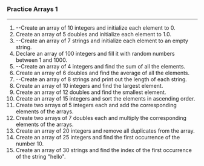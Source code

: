 ### Practice Arrays 1

--------------------------------------

1. --Create an array of 10 integers and initialize each element to 0.
2. Create an array of 5 doubles and initialize each element to 1.0.
3. --Create an array of 7 strings and initialize each element to an empty string.
4. Declare an array of 100 integers and fill it with random numbers between 1 and 1000.
5. --Create an array of 4 integers and find the sum of all the elements.
6. Create an array of 6 doubles and find the average of all the elements.
7. --Create an array of 8 strings and print out the length of each string.
8. Create an array of 10 integers and find the largest element.
9. Create an array of 12 doubles and find the smallest element.
10. Create an array of 15 integers and sort the elements in ascending order.
11. Create two arrays of 5 integers each and add the corresponding elements of the arrays.
12. Create two arrays of 7 doubles each and multiply the corresponding elements of the arrays.
13. Create an array of 20 integers and remove all duplicates from the array.
14. Create an array of 25 integers and find the first occurrence of the number 10.
15. Create an array of 30 strings and find the index of the first occurrence of the string "hello".